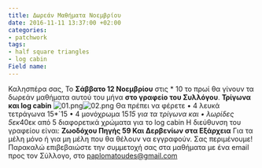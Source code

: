 ```yaml
---
title: Δωρεάν Μαθήματα Νοεμβρίου
date: 2016-11-11 13:37:00 +02:00
categories:
- patchwork
tags:
- half square triangles
- log cabin
Field name: 
---
```


Καλησπέρα σας,
Το **Σάββατο 12 Νοεμβρίου** στις * 10 το πρωί θα γίνουν τα δωρεάν μαθήματα αυτού του μήνα **στο γραφείο του Συλλόγου**.
                 **Τρίγωνα και log cabin**
![01.png](/uploads/01.png)![02.png](/uploads/02.png)
Θα πρέπει να φέρετε 
•	4 λευκά τετράγωνα 15*`15
•	4 μονόχρωμα 15*15 για τα τρίγωνα και
•	λωρίδες 5εκ*40εκ από 5 διαφορετικά χρώματα για το log cabin
Η διεύθυνση του γραφείου είναι: **Ζωοδόχου Πηγής 59 Και Δερβενίων στα Εξάρχεια**
Για τα μέλη μόνο ή για μη μέλη που θα θέλουν να εγγραφούν.
Σας περιμένουμε!
Παρακαλώ επιβεβαιώστε την συμμετοχή σας στα μαθήματα με ένα email προς τον Σύλλογο, στο paplomatoudes@gmail.com

